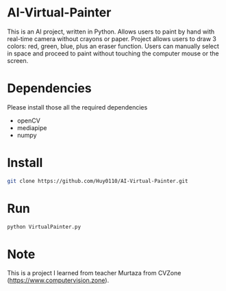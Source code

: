 # AI-Virtual-Painter
This is an AI project, written in Python. Allows users to paint by hand with real-time camera without crayons or paper. Project allows users to draw 3 colors: red, green, blue, plus an eraser function. Users can manually select in space and proceed to paint without touching the computer mouse or the screen.

# Dependencies
Please install those all the required dependencies
- openCV
- mediapipe
- numpy

# Install
```bash
git clone https://github.com/Huy0110/AI-Virtual-Painter.git
```
# Run
```bash
python VirtualPainter.py
```

# Note
This is a project I learned from teacher Murtaza from CVZone (https://www.computervision.zone).
